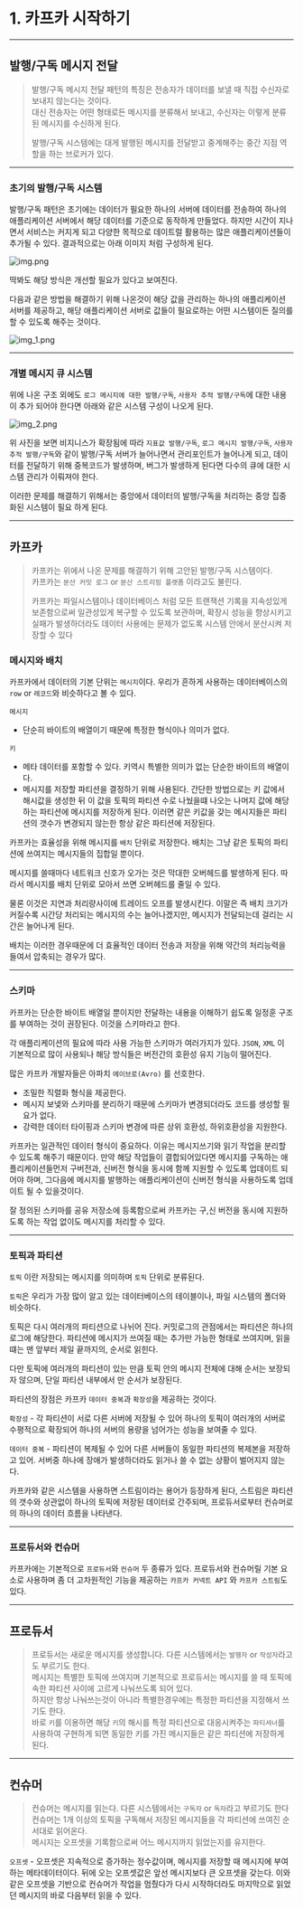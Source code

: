 
# 1. 카프카 시작하기

---

## 발행/구독 메시지 전달
> 발행/구독 메시지 전달 패턴의 특징은 전송자가 데이터를 보낼 때 직접 수신자로 보내지 않는다는 것이다. <br>
> 대신 전송자는 어떤 형태로든 메시지를 분류해서 보내고, 수신자는 이렇게 분류된 메시지를 수신하게 된다.
> 
> 발행/구독 시스템에는 대게 발행된 메시지를 전달받고 중계해주는 중간 지점 역할을 하는 브로커가 있다.


---

### 초기의 발행/구독 시스템

발행/구독 패턴은 초기에는 데이터가 필요한 하나의 서버에 데이터를 전송하여 하나의 애플리케이션 서버에서 해당 데이터를 기준으로
동작하게 만들었다. 하지만 시간이 지나면서 서비스는 커지게 되고 다양한 목적으로 데이트럴 활용하는 많은 애플리케이션들이
추가될 수 있다. 결과적으로는 아래 이미지 처럼 구성하게 된다.

![img.png](img.png)

딱봐도 해당 방식은 개선할 필요가 있다고 보여진다.

다음과 같은 방법을 해결하기 위해 나온것이 해당 값을 관리하는 하나의 애플리케이션 서버를 제공하고, 해당 애플리케이션 서버로
값들이 필요로하는 어떤 시스템이든 질의를 할 수 있도록 해주는 것이다.


![img_1.png](img_1.png)

---

### 개별 메시지 큐 시스템 

위에 나온 구조 외에도 `로그 메시지에 대한 발행/구독`, `사용자 추적 발행/구독`에 대한 내용이 추가 되어야 한다면
아래와 같은 시스템 구성이 나오게 된다.

![img_2.png](img_2.png)

위 사진을 보면 비지니스가 확장됨에 따라 `지표값 발행/구독`, `로그 메시지 발행/구독`, `사용자 추적 발행/구독`와 같이 
발행/구독 서버가 늘어나면서 관리포인트가 늘어나게 되고, 데이터를 전달하기 위해 중복코드가 발생하며, 버그가 발생하게 된다면
다수의 큐에 대한 시스템 관리가 이뤄져야 한다.

이러한 문제를 해결하기 위해서는 중앙에서 데이터의 발행/구독을 처리하는 중앙 집중화된 시스템이 필요 하게 된다.

---

## 카프카 

> 카프카는 위에서 나온 문제를 해결하기 위해 고안된 발행/구독 시스템이다.<br>
> 카프카는 `분산 커밋 로그` or `분산 스트리밍 플랫폼` 이라고도 불린다.<br>
> 
> 카프카는 파일시스템이나 데이터베이스 처럼 모든 트랜잭션 기록을 지속성있게 보존함으로써 일관성있게 복구할 수 있도록 보관하며, 확장시
> 성능을 향상시키고 실패가 발생하더라도 데이터 사용에는 문제가 없도록 시스템 안에서 분산시켜 저장할 수 있다


### 메시지와 배치

카프카에서 데이터의 기본 단위는 `메시지`이다. 우리가 흔하게 사용하는 데이터베이스의 `row` or `레코드`와 비슷하다고 볼 수 있다.

`메시지` 
 - 단순히 바이트의 배열이기 때문에 특정한 형식이나 의미가 없다.

`키`
 - 메타 데이터를 포함할 수 있다. 키역시 특별한 의미가 없는 단순한 바이트의 배열이다.
 - 메시지를 저장할 파티션을 결정하기 위해 사용된다. 간단한 방법으로는 키 값에서 해시값을 생성한 뒤 이 값을 토픽의 파티션 수로 나눴을떄 나오는 나머지 값에 해당하는 파티션에 메시지를 저장하게 된다. 이러면 같은 키값을 갖는 메시지들은 파티션의 갯수가 변경되지 않는한 항상 같은 파티션에 저장된다.

카프카는 효율성을 위해 메시지를 `배치` 단위로 저장한다. 
배치는 그냥 같은 토픽의 파티션에 쓰여지는 메시지들의 집합일 뿐이다. 

메시지를 쓸때마다 네트워크 신호가 오가는 것은 막대한 오버헤드를 발생하게 된다. 따라서 메시지를 배치 단위로 모아서
쓰면 오버헤드를 줄일 수 있다. 

물론 이것은 지연과 처리량사이에 트레이드 오프를 발생시킨다. 이말은 즉 배치 크기가 커질수록 시간당
처리되는 메시지의 수는 늘어나겠지만, 메시지가 전달되는데 걸리는 시간은 늘어나게 된다.

배치는 이러한 경우때문에 더 효율적인 데이터 전송과 저장을 위해 약간의 처리능력을 들여서 압축되는 경우가 많다.

---


### 스키마

카프카는 단순한 바이트 배열일 뿐이지만 전달하는 내용을 이해하기 쉽도록 일정훈 구조를 부여하는 것이 권장된다. 이것을 스키마라고 한다.

각 애플리케이션의 필요에 따라 사용 가능한 스키마가 여러가지가 있다. `JSON`, `XML` 이 기본적으로 많이 사용되나 해당 방식들은
버전간의 호환성 유지 기능이 떨어진다.

많은 카프카 개발자들은 아파치 `에이브로(Avro)` 를 선호한다. 

- 조밀한 직렬화 형식을 제공한다.
- 메시지 보넻와 스키마를 분리하기 때문에 스키마가 변경되더라도 코드를 생성할 필요가 없다.
- 강력한 데이터 타이핑과 스키마 변경에 따른 상위 호환성, 하위호환성을 지원한다.

카프카는 일관적인 데이터 형식이 중요하다. 이유는 메시지쓰기와 읽기 작업을 분리할 수 있도록 해주기 때문이다.
만약 해당 작업들이 결합되어있다면 메시지를 구독하는 애플리케이션들먼저 구버전과, 신버전 형식을 동시에
함께 지원할 수 있도록 업데이트 되어야 하며, 그다음에 메시지를 발행하는 애플리케이션이 신버전 형식을
사용하도록 업데이트 될 수 있을것이다.

잘 정의된 스키마를 공유 저장소에 등록함으로써 카프카는 구,신 버전을 동시에 지원하도록 하는 작업 없이도 메시지를 처리할 수 있다.

---

### 토픽과 파티션 

`토픽` 이란 저장되는 메시지를 의미하며 `토픽` 단위로 분류된다. 

`토픽`은 우리가 가장 많이 알고 있는 데이터베이스의 테이블이나, 파일 시스템의 폴더와 비슷하다.

토픽은 다시 여러개의 파티션으로 나뉘어 진다. 커밋로그의 관점에서는 파티션은 하나의 로그에 해당한다. 파티션에 메시지가 쓰여질 때는 
추가만 가능한 형태로 쓰여지며, 읽을 떄는 맨 앞부터 제일 끝까지의, 순서로 읽힌다.  

다만 토픽에 여러개의 파티션이 있는 만큼 토픽 안의 메시지 전체에 대해 순서는 보장되자 않으며, 단일 파티션 내부에서 만 순서가 보장된다.

파티션의 장점은 카프카 `데이터 중복`과 `확장성`을 제공하는 것이다.

`확장성` - 각 파티션이 서로 다른 서버에 저장될 수 있어 하나의 토픽이 여러개의 서버로 수평적으로 확장되어 하나의 서버의 용량을 넘어가는 
성능을 보여줄 수 있다.

`데이터 중복` - 파티션이 복제될 수 있어 다른 서버들이 동일한 파티션의 복제본을 저장하고 있어. 서버중 하나에 장애가 발생하더라도
읽거나 쓸 수 없는 상황이 벌어지지 않는다.


카프카와 같은 시스템을 사용하면 스트림이라는 용어가 등장하게 된다, 스트림은 파티션의 갯수와 상관없이 하나의 토픽에 저장된
데이터로 간주되며, 프로듀서로부터 컨슈머로의 하나의 데이터 흐름을 나타낸다.

---

### 프로듀서와 컨슈머

카프카에는 기본적으로 `프로듀서`와 `컨슈머` 두 종류가 있다. 프로듀서와 컨슈머릴 기본 요소로 사용하며 좀 더 고차원적인 기능을 제공하는
`카프카 커넥트 API` 와 `카프카 스트림`도 있다.

---

## 프로듀서
> 프로듀서는 새로운 메시지를 생성합니다. 다른 시스템에서는 `발행자` or `작성자`라고도 부르기도 한다.<br>
> 메시지는 특별한 토픽에 쓰여지며 기본적으로 프로듀서는 메시지를 쓸 때 토픽에 속한 파티션 사이에 고르게 나눠쓰도록 되어 있다.<br>
> 하지만 항상 나눠쓰는것이 아니라 특별한경우에는 특정한 파티션을 지정해서 쓰기도 한다.<br>
> 바로 `키`를 이용하면 해당 `키`의 해시를 특정 파티션으로 대응시켜주는 `파티셔너`를 사용하여 구현하게 되면 동일한 키를 가진
> 메시지들은 같은 파티션에 저장하게 된다.

---

## 컨슈머
> 컨슈머는 메시지를 읽는다. 다른 시스템에서는 `구독자` or `독자`라고 부르기도 한다<br>
> 컨슈머는 1개 이상의 토픽을 구독해서 저장된 메시지들을 각 파티션에 쓰여진 순서대로 읽어온다.<br>
> 메시지는 오프셋을 기록함으로써 어느 메시지까지 읽었는지를 유지한다.

`오프셋` - 오프셋은 지속적으로 증가하는 정수값이며, 메시지를 저장할 때 메시지에 부여하는 메타데이터이다. 
뒤에 오는 오프셋값은 앞선 메시지보다 큰 오프셋을 갖는다. 이와같은 오프셋을 기반으로 컨슈머가 작업을 멈췄다가 다시 시작하더라도
마지막으로 읽었던 메시지의 바로 다음부터 읽을 수 있다.


